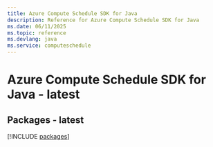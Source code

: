 ```yaml
---
title: Azure Compute Schedule SDK for Java
description: Reference for Azure Compute Schedule SDK for Java
ms.date: 06/11/2025
ms.topic: reference
ms.devlang: java
ms.service: computeschedule
---
```

# Azure Compute Schedule SDK for Java - latest
## Packages - latest
[!INCLUDE [packages](compute-schedule-index.md)]
